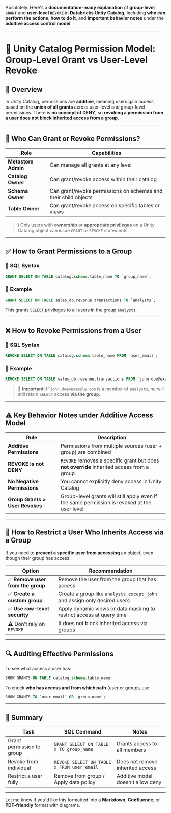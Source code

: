 Absolutely. Here's a **documentation-ready explanation** of **group-level `GRANT`** and **user-level `REVOKE`** in **Databricks Unity Catalog**, including **who can perform the actions**, **how to do it**, and **important behavior notes** under the **additive access control model**.

---

# 🔐 Unity Catalog Permission Model: Group-Level Grant vs User-Level Revoke

## 📘 Overview

In Unity Catalog, permissions are **additive**, meaning users gain access based on the **union of all grants** across user-level and group-level permissions. There is **no concept of DENY**, so **revoking a permission from a user does not block inherited access from a group**.

---

## 👤 Who Can Grant or Revoke Permissions?

|Role|Capabilities|
|---|---|
|**Metastore Admin**|Can manage all grants at any level|
|**Catalog Owner**|Can grant/revoke access within their catalog|
|**Schema Owner**|Can grant/revoke permissions on schemas and their child objects|
|**Table Owner**|Can grant/revoke access on specific tables or views|

> ℹ️ Only users with **ownership** or **appropriate privileges** on a Unity Catalog object can issue `GRANT` or `REVOKE` statements.

---

## ✅ How to Grant Permissions to a Group

### 📌 SQL Syntax

```sql
GRANT SELECT ON TABLE catalog.schema.table_name TO `group_name`;
```

### 📍 Example

```sql
GRANT SELECT ON TABLE sales_db.revenue.transactions TO `analysts`;
```

This grants `SELECT` privileges to all users in the group `analysts`.

---

## ❌ How to Revoke Permissions from a User

### 📌 SQL Syntax

```sql
REVOKE SELECT ON TABLE catalog.schema.table_name FROM `user_email`;
```

### 📍 Example

```sql
REVOKE SELECT ON TABLE sales_db.revenue.transactions FROM `john.doe@example.com`;
```

> 🔔 **Important**: If `john.doe@example.com` is a member of `analysts`, he will still retain `SELECT` access **via the group**.

---

## ⚠️ Key Behavior Notes under Additive Access Model

|Rule|Description|
|---|---|
|**Additive Permissions**|Permissions from multiple sources (user + group) are combined|
|**REVOKE is not DENY**|`REVOKE` removes a specific grant but does **not override** inherited access from a group|
|**No Negative Permissions**|You cannot explicitly deny access in Unity Catalog|
|**Group Grants > User Revokes**|Group-level grants will still apply even if the same permission is revoked at the user level|

---

## 🚫 How to Restrict a User Who Inherits Access via a Group

If you need to **prevent a specific user from accessing** an object, even though their group has access:

|Option|Recommendation|
|---|---|
|✅ **Remove user from the group**|Remove the user from the group that has access|
|✅ **Create a custom group**|Create a group like `analysts_except_john` and assign only desired users|
|✅ **Use row-level security**|Apply dynamic views or data masking to restrict access at query time|
|⚠️ Don’t rely on `REVOKE`|It does not block inherited access via groups|

---

## 🔍 Auditing Effective Permissions

To see what access a user has:

```sql
SHOW GRANTS ON TABLE catalog.schema.table_name;
```

To check **who has access and from which path** (user or group), use:

```sql
SHOW GRANTS TO `user_email` OR `group_name`;
```

---

## 🧠 Summary

|Task|SQL Command|Notes|
|---|---|---|
|Grant permission to group|`GRANT SELECT ON TABLE x TO group_name`|Grants access to all members|
|Revoke from individual|`REVOKE SELECT ON TABLE x FROM user_email`|Does not remove inherited access|
|Restrict a user fully|Remove from group / Apply data policy|Additive model doesn’t allow deny|

---

Let me know if you'd like this formatted into a **Markdown**, **Confluence**, or **PDF-friendly** format with diagrams.